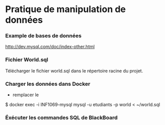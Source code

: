 # Pratique de manipulation de données

### Example de bases de données
http://dev.mysql.com/doc/index-other.html

### Fichier World.sql
Télécharger le fichier world.sql dans le répertoire racine du projet.

### Charger les données dans Docker 

- remplacer le <PWD>

$ docker exec  -i INF1069-mysql  mysql -u etudiants -p<MDP> world < ~/world.sql

### Éxécuter les commandes SQL de BlackBoard
